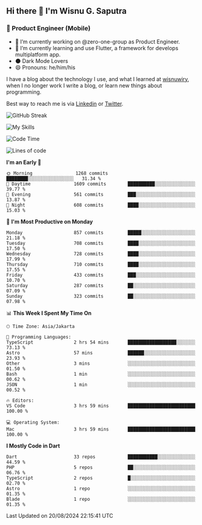 ## Hi there 👋 I'm Wisnu G. Saputra

### :mobile_phone_off: Product Engineer (Mobile)

- 🔭 I’m currently working on @zero-one-group as Product Engineer.
- 🌱 I’m currently learning and use Flutter, a framework for develops multiplatform app.
- 🌑 Dark Mode Lovers
- 😄 Pronouns: he/him/his

I have a blog about the technology I use, and what I learned at [wisnuwiry](https://wisnuwiry.space/), when I no longer work I write a blog, or learn new things about programming.

Best way to reach me is via [Linkedin](https://www.linkedin.com/in/wisnu-saputra/) or [Twitter](https://twitter.com/wisnuwiry).

![GitHub Streak](https://streak-stats.demolab.com?user=wisnuwiry&theme=dark&hide_border=true)

![My Skills](https://skillicons.dev/icons?i=dart,flutter,kotlin,swift,go,js,css,neovim,git,linux&perline=5)

<!--START_SECTION:waka-->
![Code Time](http://img.shields.io/badge/Code%20Time-1%2C506%20hrs%2028%20mins-blue)

![Lines of code](https://img.shields.io/badge/From%20Hello%20World%20I%27ve%20Written-5.8%20million%20lines%20of%20code-blue)

**I'm an Early 🐤** 

```text
🌞 Morning                1268 commits        ████████░░░░░░░░░░░░░░░░░   31.34 % 
🌆 Daytime                1609 commits        ██████████░░░░░░░░░░░░░░░   39.77 % 
🌃 Evening                561 commits         ███░░░░░░░░░░░░░░░░░░░░░░   13.87 % 
🌙 Night                  608 commits         ████░░░░░░░░░░░░░░░░░░░░░   15.03 % 
```
📅 **I'm Most Productive on Monday** 

```text
Monday                   857 commits         █████░░░░░░░░░░░░░░░░░░░░   21.18 % 
Tuesday                  708 commits         ████░░░░░░░░░░░░░░░░░░░░░   17.50 % 
Wednesday                728 commits         ████░░░░░░░░░░░░░░░░░░░░░   17.99 % 
Thursday                 710 commits         ████░░░░░░░░░░░░░░░░░░░░░   17.55 % 
Friday                   433 commits         ███░░░░░░░░░░░░░░░░░░░░░░   10.70 % 
Saturday                 287 commits         ██░░░░░░░░░░░░░░░░░░░░░░░   07.09 % 
Sunday                   323 commits         ██░░░░░░░░░░░░░░░░░░░░░░░   07.98 % 
```


📊 **This Week I Spent My Time On** 

```text
🕑︎ Time Zone: Asia/Jakarta

💬 Programming Languages: 
TypeScript               2 hrs 54 mins       ██████████████████░░░░░░░   73.13 % 
Astro                    57 mins             ██████░░░░░░░░░░░░░░░░░░░   23.93 % 
Other                    3 mins              ░░░░░░░░░░░░░░░░░░░░░░░░░   01.50 % 
Bash                     1 min               ░░░░░░░░░░░░░░░░░░░░░░░░░   00.62 % 
JSON                     1 min               ░░░░░░░░░░░░░░░░░░░░░░░░░   00.52 % 

🔥 Editors: 
VS Code                  3 hrs 59 mins       █████████████████████████   100.00 % 

💻 Operating System: 
Mac                      3 hrs 59 mins       █████████████████████████   100.00 % 
```

**I Mostly Code in Dart** 

```text
Dart                     33 repos            ███████████░░░░░░░░░░░░░░   44.59 % 
PHP                      5 repos             ██░░░░░░░░░░░░░░░░░░░░░░░   06.76 % 
TypeScript               2 repos             █░░░░░░░░░░░░░░░░░░░░░░░░   02.70 % 
Astro                    1 repo              ░░░░░░░░░░░░░░░░░░░░░░░░░   01.35 % 
Blade                    1 repo              ░░░░░░░░░░░░░░░░░░░░░░░░░   01.35 % 
```




 Last Updated on 20/08/2024 22:15:41 UTC
<!--END_SECTION:waka-->
